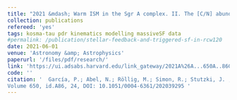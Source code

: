 ```yaml
---
title: "2021 &mdash; Warm ISM in the Sgr A complex. II. The [C/N] abundance ratio traced by [CII] 158 μm and [NII] 205 μm observations toward the Arched Filaments at the Galactic center"
collection: publications
refereed: 'yes'
tags: kosma-tau pdr kinematics modelling massiveSF data
#permalink: /publication/stellar-feedback-and-triggered-sf-in-rcw120
date: 2021-06-01
venue: 'Astronomy &amp; Astrophysics'
paperurl: '/files/pdf/research/'
link: 'https://ui.adsabs.harvard.edu/link_gateway/2021A%26A...650A..86G/EPRINT_PDF'
code: ''
citation: '  García, P.; Abel, N.; Röllig, M.; Simon, R.; Stutzki, J. , A &amp A 2021
Volume 650, id.A86, 24, DOI: 10.1051/0004-6361/202039295 '
---
```

